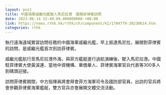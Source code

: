 ```yaml
---
layout: post
title: 中國海軍戚繼光艦駛入馬尼拉港　展開菲律賓訪問
date: 2023-06-14 15:49:04.000000000 +08:00
link: https://news.rthk.hk/rthk/ch/component/k2/1704779-20230614.htm
categories: rthk
---
```


執行遠海遠域實習訪問任務的中國海軍戚繼光艦，早上抵達馬尼拉，展開對菲律賓的訪問，是戚繼光艦首次到訪菲律賓。

戚繼光艦航行至馬尼拉港外海，與菲方艦艇進行過航演練後，駛入馬尼拉港。中國駐菲律賓大使黃溪連、當地中資機構、華僑華人、菲律賓海軍官兵代表等300多人到碼頭迎接。

訪問菲律賓期間，中方指揮員將會拜會菲方海軍司令及國防部官員，出訪的官兵將會參觀菲律賓海軍艦艇，雙方官兵亦會展開文體交流活動。
